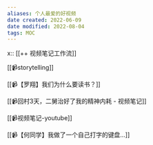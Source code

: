 ```yaml
---
aliases: 个人最爱的好视频
date created: 2022-06-09
date modified: 2022-08-04
tags: MOC 
---
```


x:: [[++ 视频笔记工作流]]

[[📹storytelling]]

[[📹【罗翔】我们为什么要读书？]]

[[📹回村3天，二舅治好了我的精神内耗 - 视频笔记]]

[[📹视频笔记-youtube]]

[[📹【何同学】我做了一个自己打字的键盘...]]
